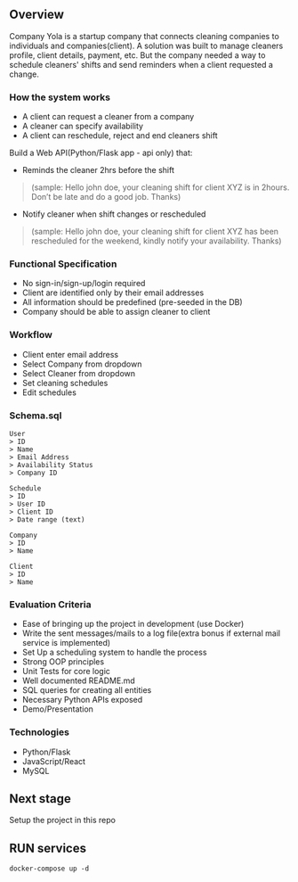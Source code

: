 
## Overview
Company Yola is a startup company that connects cleaning companies to individuals and companies(client). A solution was built to manage cleaners profile, client details, payment, etc. But the company needed a way to schedule cleaners' shifts and send reminders when a client requested a change.

### How the system works
* A client can request a cleaner from a company
* A cleaner can specify availability
* A client can reschedule, reject and end cleaners shift
  
Build a Web API(Python/Flask app - api only)  that:
- Reminds the cleaner 2hrs before the shift 
>(sample: Hello john doe, your cleaning shift for client XYZ is in 2hours. Don’t be late and do a good job. Thanks)

- Notify cleaner when shift changes or rescheduled
> (sample: Hello john doe, your cleaning shift for client XYZ has been rescheduled for the weekend, kindly notify your availability. Thanks)

### Functional Specification
* No sign-in/sign-up/login required
* Client are identified only by their email addresses
* All information should be predefined (pre-seeded in the DB)
* Company should be able to assign cleaner to client

### Workflow
* Client enter email address
* Select Company from dropdown
* Select Cleaner from dropdown
* Set cleaning schedules
* Edit schedules 

### Schema.sql 
```
User
> ID 
> Name 
> Email Address 
> Availability Status
> Company ID

Schedule
> ID
> User ID
> Client ID
> Date range (text)

Company 
> ID 
> Name

Client
> ID 
> Name
```
### Evaluation Criteria
* Ease of bringing up the project in development (use Docker)
* Write the sent messages/mails to a log file(extra bonus if external mail service is implemented)
* Set Up a scheduling system to handle the process
* Strong OOP principles
* Unit Tests for core logic
* Well documented README.md
* SQL queries for creating all entities
* Necessary Python APIs exposed
* Demo/Presentation


### Technologies
* Python/Flask
* JavaScript/React
* MySQL

## Next stage
Setup the project in this repo

## RUN services
`docker-compose up -d`